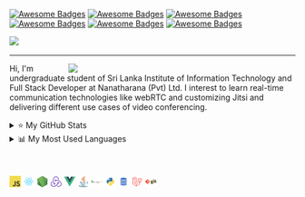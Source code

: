 [![Awesome Badges](https://img.shields.io/badge/welcome-all-green.svg)]()
[![Awesome Badges](https://img.shields.io/badge/dedicate-goals-blue.svg)]()
[![Awesome Badges](https://img.shields.io/badge/learn-coding-F1C40F.svg)]()
[![Awesome Badges](https://img.shields.io/badge/develop-fullstack-cc6888.svg)]()
[![Awesome Badges](https://img.shields.io/badge/interest-frontend-brown.svg)]()
[![Awesome Badges](https://img.shields.io/badge/love-dreams-BB8FCE.svg)]()
<!--
//![](https://komarev.com/ghpvc/?username=ravindukariyapperuma&color=green)
-->
<!--
### Hi there 👋
-->
<img src="https://i.postimg.cc/52zZrV3V/my-name.gif">
<hr>

<!--
**ravindukariyapperuma/ravindukariyapperuma** is a ✨ _special_ ✨ repository because its `README.md` (this file) appears on your GitHub profile.
-->
<!--
Here are some ideas to get you started:
-->
<!--
<img align="right" width="400" src="https://octodex.github.com/images/scubatocat.png">
-->
<img align="right" width="400" src="https://i.postimg.cc/0jMRwvWr/ravindu-Working.gif">

Hi, I'm undergraduate student of Sri Lanka Institute of Information Technology and Full Stack Developer at Nanatharana (Pvt) Ltd. I interest to learn real-time communication technologies like webRTC and customizing Jitsi and delivering different use cases of video conferencing.

<!--
- 🔭 I’m currently working on Meetrix.io
- 🌱 I’m currently learning ReactJS, NodeJS, Java
- 👯 I’m looking to collaborate on ...
- 🤔 I’m looking for help with ...
- 💬 Ask me about ...
- 📫 How to reach me: ...
- 😄 Pronouns: ...
- ⚡ Fun fact: ...
-->
<!--
![Image of Yaktocat](https://octodex.github.com/images/yaktocat.png)
-->
<!-- [![Top Langs](https://github-readme-stats.vercel.app/api/top-langs/?username=ravindukariyapperuma&layout=compact)]() -->
<details>
<summary>⭐ My GitHub Stats</summary>
<p align="left"> <img src="https://github-readme-stats.vercel.app/api?username=ravindukariyapperuma&show_icons=true&theme=light" alt="" />
  </details>
  <details>
<summary>📊 My Most Used Languages</summary>
<p align="left"> <img src="https://github-readme-stats.vercel.app/api/top-langs/?username=ravindukariyapperuma&layout=compact&theme=light" alt="" />
  </details>
<!--![Anurag's github stats](https://github-readme-stats.vercel.app/api?username=ravindukariyapperuma&show_icons=true&theme=merko) -->
<br><br><br>
<code><img height="20" src="https://raw.githubusercontent.com/github/explore/80688e429a7d4ef2fca1e82350fe8e3517d3494d/topics/javascript/javascript.png"></code>
<code><img height="20" src="https://raw.githubusercontent.com/github/explore/80688e429a7d4ef2fca1e82350fe8e3517d3494d/topics/react/react.png"></code>
<code><img height="20" src="https://raw.githubusercontent.com/github/explore/80688e429a7d4ef2fca1e82350fe8e3517d3494d/topics/nodejs/nodejs.png"></code>
<code><img height="20" src="https://raw.githubusercontent.com/github/explore/80688e429a7d4ef2fca1e82350fe8e3517d3494d/topics/redux/redux.png"></code>
<code><img height="20" src="https://raw.githubusercontent.com/github/explore/80688e429a7d4ef2fca1e82350fe8e3517d3494d/topics/vue/vue.png"></code>
<code><img height="20" src="https://raw.githubusercontent.com/github/explore/80688e429a7d4ef2fca1e82350fe8e3517d3494d/topics/java/java.png"></code>
<code><img height="20" src="https://raw.githubusercontent.com/github/explore/80688e429a7d4ef2fca1e82350fe8e3517d3494d/topics/mongodb/mongodb.png"></code>
<code><img height="20" src="https://raw.githubusercontent.com/github/explore/80688e429a7d4ef2fca1e82350fe8e3517d3494d/topics/python/python.png"></code>
<code><img height="20" src="https://raw.githubusercontent.com/github/explore/80688e429a7d4ef2fca1e82350fe8e3517d3494d/topics/sql/sql.png"></code>
<code><img height="20" src="https://raw.githubusercontent.com/github/explore/80688e429a7d4ef2fca1e82350fe8e3517d3494d/topics/laravel/laravel.png"></code>
<code><img height="20" src="https://raw.githubusercontent.com/github/explore/80688e429a7d4ef2fca1e82350fe8e3517d3494d/topics/git/git.png"></code>


